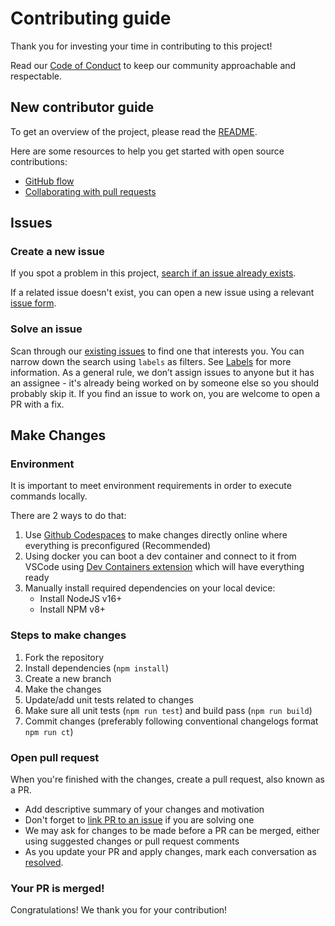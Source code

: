 # Contributing guide

Thank you for investing your time in contributing to this project!

Read our [Code of Conduct](/CODE_OF_CONDUCT.md) to keep our community approachable and respectable.

## New contributor guide

To get an overview of the project, please read the [README](/README.md).

Here are some resources to help you get started with open source contributions:

- [GitHub flow](https://docs.github.com/en/get-started/quickstart/github-flow)
- [Collaborating with pull requests](https://docs.github.com/en/github/collaborating-with-pull-requests)

## Issues

### Create a new issue

If you spot a problem in this project, [search if an issue already exists](https://docs.github.com/en/github/searching-for-information-on-github/searching-on-github/searching-issues-and-pull-requests#search-by-the-title-body-or-comments).

If a related issue doesn't exist, you can open a new issue using a relevant [issue form](https://github.com/gund/ng-dynamic-component/issues/new/choose).

### Solve an issue

Scan through our [existing issues](https://github.com/gund/ng-dynamic-component/issues) to find one that interests you.
You can narrow down the search using `labels` as filters.
See [Labels](https://github.com/github/docs/blob/main/contributing/how-to-use-labels.md) for more information.
As a general rule, we don’t assign issues to anyone but it has an assignee - it's already being worked on by someone else so you should probably skip it.
If you find an issue to work on, you are welcome to open a PR with a fix.

## Make Changes

### Environment

It is important to meet environment requirements in order to execute commands locally.

There are 2 ways to do that:

1. Use [Github Codespaces](https://docs.github.com/en/codespaces) to make changes directly online where everything is preconfigured (Recommended)
2. Using docker you can boot a dev container and connect to it from VSCode using [Dev Containers extension](https://marketplace.visualstudio.com/items?itemName=ms-vscode-remote.remote-containers) which will have everything ready
3. Manually install required dependencies on your local device:
   - Install NodeJS v16+
   - Install NPM v8+

### Steps to make changes

1. Fork the repository
2. Install dependencies (`npm install`)
3. Create a new branch
4. Make the changes
5. Update/add unit tests related to changes
6. Make sure all unit tests (`npm run test`) and build pass (`npm run build`)
7. Commit changes (preferably following conventional changelogs format `npm run ct`)

### Open pull request

When you're finished with the changes, create a pull request, also known as a PR.

- Add descriptive summary of your changes and motivation
- Don't forget to [link PR to an issue](https://docs.github.com/en/issues/tracking-your-work-with-issues/linking-a-pull-request-to-an-issue) if you are solving one
- We may ask for changes to be made before a PR can be merged, either using suggested changes or pull request comments
- As you update your PR and apply changes, mark each conversation as [resolved](https://docs.github.com/en/github/collaborating-with-issues-and-pull-requests/commenting-on-a-pull-request#resolving-conversations).

### Your PR is merged!

Congratulations! We thank you for your contribution!
